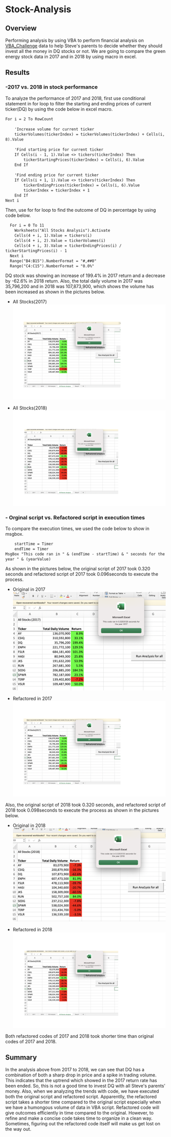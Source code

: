 # **Stock-Analysis**
## Overview

Performing analysis by using VBA to perform financial analysis on [VBA_Challenge](VBA_Challenge.xlsm) data to help Steve's parents to decide whether they should invest all the money in DQ stocks or not.  We are going to compare the green energy stock data in 2017 and in 2018  by using macro in excel.

## Results

### -2017 vs. 2018 in stock performance
To analyze the performance of 2017 and 2018, first use conditional statement in for loop to filter the starting and ending prices of current ticker(DQ) by using the code below in excel macro.
       

    For i = 2 To RowCount
    
        'Increase volume for current ticker
        tickerVolumes(tickerIndex) = tickerVolumes(tickerIndex) + Cells(i, 8).Value
        
        'Find starting price for current ticker
        If Cells(i - 1, 1).Value <> tickers(tickerIndex) Then
            tickerStartingPrices(tickerIndex) = Cells(i, 6).Value
        End If
        
        'Find ending price for current ticker
        If Cells(i + 1, 1).Value <> tickers(tickerIndex) Then
            tickerEndingPrices(tickerIndex) = Cells(i, 6).Value
            tickerIndex = tickerIndex + 1
        End If 
    Next i
    
Then, use for for loop to find the outcome of DQ in percentage by using code below.

      For i = 0 To 11
        Worksheets("All Stocks Analysis").Activate
        Cells(4 + i, 1).Value = tickers(i)
        Cells(4 + i, 2).Value = tickerVolumes(i)
        Cells(4 + i, 3).Value = tickerEndingPrices(i) / tickerStartingPrices(i) - 1
      Next i
      Range("B4:B15").NumberFormat = "#,##0"
      Range("C4:C15").NumberFormat = "0.0%"
      
DQ stock was showing an increase of 199.4% in 2017 return and a decrease by -62.6% in 2018 return. Also, the total daily volume in 2017 was 35,796,200 and in 2018 was 107,873,900, which shows the volume has been increased as shown in the pictures below.

- All Stocks(2017)
![2017](resources/VBA_Challenge_2017.png)

- All Stocks(2018)
![2018](resources/VBA_Challenge_2018.png)

### - Orginal script vs. Refactored script in execution times
To compare the execution times, we used the code below to show in msgbox.

        startTime = Timer
        endTime = Timer
    MsgBox "This code ran in " & (endTime - startTime) & " seconds for the year " & (yearValue)
    
As shown in the pictures below, the original script of 2017 took 0.320 seconds and refactored script of 2017 took 0.096seconds to execute the process.

- Original in 2017
![2017_org](resources/Original_2017.png)


- Refactored in 2017
![2017_refactored](resources/VBA_Challenge_2017.png)

Also, the original script of 2018 took 0.320 seconds, and refactored script of 2018 took 0.098seconds to execute the process as shown in the pictures below.

- Original in 2018
![2018_org](resources/Original_2018.png)


- Refactored in 2018
![2018_refactored](resources/VBA_Challenge_2018.png)

Both refactored codes of 2017 and 2018 took shorter time than original codes of 2017 and 2018.

## Summary
In the analysis above from 2017 to 2018, we can see that DQ has a combination of both a sharp drop in price and a spike in trading volume. This indicates that the uptrend which showed in the 2017 return rate has been ended. So, this is not a good time to invest DQ with all Steve's parents' money.
Also, when we analyzing the trends with code, we have executed both the original script and refactored script. Apparentlly, the refactored script takes a shorter time compared to the original script especially when we have a humongous volume of data in VBA script. Refactored code will give outcomes efficiently in time compared to the original. However, to refine and make a concise code takes time to organize in a clean way. Sometimes, figuring out the refactored code itself will make us get lost on the way out.


